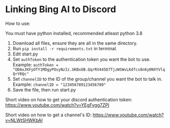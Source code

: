 # Linking Bing AI to Discord

How to use:

You must have python installed, recommended atleast python 3.8
1. Download all files, ensure they are all in the same directory.
2. Run ```pip install -r requirements.txt``` in terminal.
3. Edit start.py
4. Set ```authToken``` to the authentication token you want the bot to use. Example: ```authToken = "ODAxJKFyOTY1MDgyPOsyNzIz.GKBxOB.QqrRV445D7TjzWSWvLKdfcs8n6y0NXYVlqQrYRQc"```
5. Set ```channelID``` to the ID of the group/channel you want the bot to talk in. Example: ```channelID = "123456789123456789"```
6. Save the file, then run start.py

Short video on how to get your discord authentication token: https://www.youtube.com/watch?v=YEgFvgg7ZPI

Short video on how to get a channel's ID: https://www.youtube.com/watch?v=NLWtSHWKbAI
